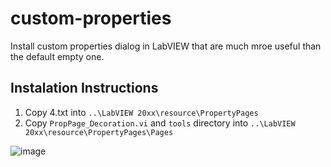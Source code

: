 # custom-properties
Install custom properties dialog in LabVIEW that are much mroe useful than the default empty one.

## Instalation Instructions

1. Copy 4.txt into `..\LabVIEW 20xx\resource\PropertyPages`
2. Copy `PropPage_Decoration.vi` and `tools` directory into `..\LabVIEW 20xx\resource\PropertyPages\Pages`


![image](https://user-images.githubusercontent.com/97063722/167173482-b61e6be7-fee0-4a07-8cff-1a86bd13a2bc.png)
